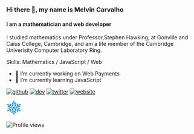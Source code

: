 ### Hi there 👋, my name is Melvin Carvalho
#### I am a mathematician and web developer
I studied mathematics under Professor,Stephen Hawking, at Gonville and Caius College, Cambridge, and am a life member of the Cambridge Univerisity Computer Laboratory Ring.

Skills: Mathematics / JavaScript / Web

- 🔭 I’m currently working on Web Payments 
- 🌱 I’m currently learning JavaScript 


[<img src='https://cdn.jsdelivr.net/npm/simple-icons@3.0.1/icons/github.svg' alt='github' height='40'>](https://github.com/melvincarvalho)  [<img src='https://cdn.jsdelivr.net/npm/simple-icons@3.0.1/icons/dev-dot-to.svg' alt='dev' height='40'>](https://dev.to/melvincarvalho)  [<img src='https://cdn.jsdelivr.net/npm/simple-icons@3.0.1/icons/twitter.svg' alt='twitter' height='40'>](https://twitter.com/melvincarvalho)  [<img src='https://cdn.jsdelivr.net/npm/simple-icons@3.0.1/icons/icloud.svg' alt='website' height='40'>](https://melvincarvalho.com/#me)  

<a href='https://archiveprogram.github.com/'><img src='https://raw.githubusercontent.com/acervenky/animated-github-badges/master/assets/acbadge.gif' width='40' height='40'></a> 

![Profile views](https://gpvc.arturio.dev/melvincarvalho)  
